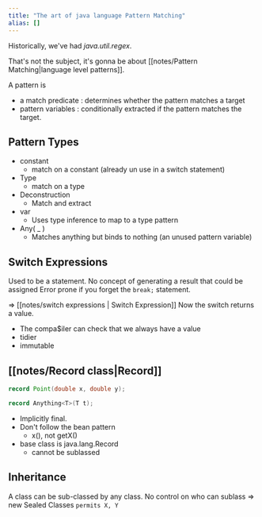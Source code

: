 ```yaml
---
title: "The art of java language Pattern Matching"
alias: []
---
```


Historically, we've had *java.util.regex*.

That's not the subject, it's gonna be about [[notes/Pattern Matching|language level patterns]].

A pattern is
- a match predicate : determines whether the pattern matches a target
- pattern variables : conditionally extracted if the pattern matches the target.

## Pattern Types
- constant
	- match on a constant (already un use in a switch statement)
- Type
	- match on a type
- Deconstruction
	- Match and extract
- var
	- Uses type inference to map to a type pattern
- Any( _ )
	- Matches anything but binds to nothing (an unused pattern variable)


## Switch Expressions
Used to be a statement. No concept of generating a result that could be assigned
Error prone if you forget the `break;` statement.

=> [[notes/switch expressions | Switch Expression]]
Now the switch returns a value.
- The compa$iler can check that we always have a value
- tidier
- immutable

## [[notes/Record class|Record]]
```java
record Point(double x, double y);

record Anything<T>(T t);
```

* Implicitly final.
* Don't follow the bean pattern
	* x(), not getX()
* base class is java.lang.Record
	* cannot be sublassed

## Inheritance
A class can be sub-classed by any class. No control on who can sublass
=> new Sealed Classes
`permits X, Y` 

